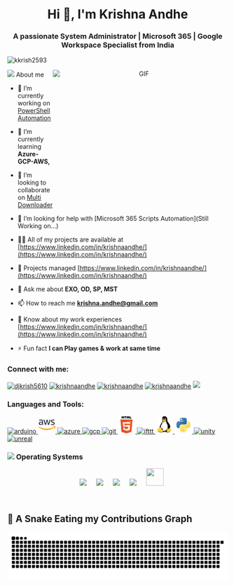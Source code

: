 <h1 align="center">Hi 👋, I'm Krishna Andhe</h1>
<h3 align="center">A passionate System Administrator | Microsoft 365 | Google Workspace Specialist from India</h3>

<p align="left"> <img src="https://komarev.com/ghpvc/?username=kkrish2593&label=Profile%20visitor's&color=0e75b6&style=flat" alt="kkrish2593" /> </p>
<picture><img src = "https://github.com/7oSkaaa/7oSkaaa/blob/main/Images/about_me.gif?raw=true" width = 50px></picture> About me   

<a target="_blank" align="center">
  <img align="right" top="500" height="300" width="400" alt="GIF" src="https://media.giphy.com/media/SWoSkN6DxTszqIKEqv/giphy.gif">
</a>

- 🔭 I’m currently working on [PowerShell Automation](https://github.com/kkrish2593/M365Powershell)

- 🌱 I’m currently learning **Azure-GCP-AWS,**

- 👯 I’m looking to collaborate on [Multi Downloader](https://github.com/kkrish2593/CyberDropDownloader)

- 🤝 I’m looking for help with [Microsoft 365 Scripts Automation](Still Working on...)

- 👨‍💻 All of my projects are available at [https://www.linkedin.com/in/krishnaandhe/](https://www.linkedin.com/in/krishnaandhe/)

- 📝 Projects managed [https://www.linkedin.com/in/krishnaandhe/](https://www.linkedin.com/in/krishnaandhe/)

- 💬 Ask me about **EXO, OD, SP, MST**

- 📫 How to reach me **krishna.andhe@gmail.com**

- 📄 Know about my work experiences [https://www.linkedin.com/in/krishnaandhe/](https://www.linkedin.com/in/krishnaandhe/)

- ⚡ Fun fact **I can Play games & work at same time**

<h3 align="left">Connect with me:</h3>
<p align="left">
<a href="https://twitter.com/djkrish5610" target="blank"><img align="center" src="https://raw.githubusercontent.com/rahuldkjain/github-profile-readme-generator/master/src/images/icons/Social/twitter.svg" alt="djkrish5610" height="30" width="40" /></a>
<a href="https://linkedin.com/in/krishnaandhe" target="blank"><img align="center" src="https://raw.githubusercontent.com/rahuldkjain/github-profile-readme-generator/master/src/images/icons/Social/linked-in-alt.svg" alt="krishnaandhe" height="30" width="40" /></a>
<a href="https://fb.com/krishnaandhe" target="blank"><img align="center" src="https://raw.githubusercontent.com/rahuldkjain/github-profile-readme-generator/master/src/images/icons/Social/facebook.svg" alt="krishnaandhe" height="30" width="40" /></a>
<a href="https://instagram.com/krishnaandhe" target="blank"><img align="center" src="https://raw.githubusercontent.com/rahuldkjain/github-profile-readme-generator/master/src/images/icons/Social/instagram.svg" alt="krishnaandhe" height="30" width="40" /></a>
<a target="_blank" href="mailto:krishna.andhe@gmail.com">
<img src="https://img.shields.io/badge/-Gmail-D14836?style=for-the-badge&logo=Gmail&logoColor=white"></img></a>
</p>

<h3 align="left">Languages and Tools:</h3>
<p align="left"> <a href="https://www.arduino.cc/" target="_blank" rel="noreferrer"> <img src="https://cdn.worldvectorlogo.com/logos/arduino-1.svg" alt="arduino" width="40" height="40"/> </a> <a href="https://aws.amazon.com" target="_blank" rel="noreferrer"> <img src="https://raw.githubusercontent.com/devicons/devicon/master/icons/amazonwebservices/amazonwebservices-original-wordmark.svg" alt="aws" width="40" height="40"/> </a> <a href="https://azure.microsoft.com/en-in/" target="_blank" rel="noreferrer"> <img src="https://www.vectorlogo.zone/logos/microsoft_azure/microsoft_azure-icon.svg" alt="azure" width="40" height="40"/> </a> <a href="https://cloud.google.com" target="_blank" rel="noreferrer"> <img src="https://www.vectorlogo.zone/logos/google_cloud/google_cloud-icon.svg" alt="gcp" width="40" height="40"/> </a> <a href="https://git-scm.com/" target="_blank" rel="noreferrer"> <img src="https://www.vectorlogo.zone/logos/git-scm/git-scm-icon.svg" alt="git" width="40" height="40"/> </a> <a href="https://www.w3.org/html/" target="_blank" rel="noreferrer"> <img src="https://raw.githubusercontent.com/devicons/devicon/master/icons/html5/html5-original-wordmark.svg" alt="html5" width="40" height="40"/> </a> <a href="https://ifttt.com/" target="_blank" rel="noreferrer"> <img src="https://www.vectorlogo.zone/logos/ifttt/ifttt-ar21.svg" alt="ifttt" width="40" height="40"/> </a> <a href="https://www.linux.org/" target="_blank" rel="noreferrer"> <img src="https://raw.githubusercontent.com/devicons/devicon/master/icons/linux/linux-original.svg" alt="linux" width="40" height="40"/> </a> <a href="https://www.python.org" target="_blank" rel="noreferrer"> <img src="https://raw.githubusercontent.com/devicons/devicon/master/icons/python/python-original.svg" alt="python" width="40" height="40"/> </a> <a href="https://unity.com/" target="_blank" rel="noreferrer"> <img src="https://www.vectorlogo.zone/logos/unity3d/unity3d-icon.svg" alt="unity" width="40" height="40"/> </a> <a href="https://unrealengine.com/" target="_blank" rel="noreferrer"> <img src="https://raw.githubusercontent.com/kenangundogan/fontisto/036b7eca71aab1bef8e6a0518f7329f13ed62f6b/icons/svg/brand/unreal-engine.svg" alt="unreal" width="40" height="40"/> </a> </p>

 ### <picture> <img src = "https://github.com/7oSkaaa/7oSkaaa/blob/main/Images/OS.gif?raw=true" width = 50px>  </picture> Operating Systems
 
<p align="center">
  &emsp;
    <a href="#"><img src="https://img.shields.io/badge/Linux-FCC624?style=plastic&logo=linux&logoColor=black"></a>
  &emsp;
    <a href="#"><img src="https://img.shields.io/badge/Ubuntu-E95420?style=plastic&logo=ubuntu&logoColor=white"></a>
  &emsp;
    <a href="#"><img src="https://img.shields.io/badge/Windows-0078D6?style=plastic&logo=windows&logoColor=white"></a>
  &emsp;
    <a href="#"><img src="https://img.shields.io/badge/pop!_os-%2348B9C7.svg?style=plastic&&logo=pop!_os&logoColor=white" /></a>
  &emsp;
    <a href="#"><img src="https://fydeos.io/static/images/logo/Logo_light.svg" height="40" width="40"  /></a>
</p><br> 


## 🐍 A Snake Eating my Contributions Graph	
<p align = "center">
	<img src = "https://github.com/7oSkaaa/7oSkaaa/blob/output/github-contribution-grid-snake.svg?" alt = "Snake Game"/>
</p>
